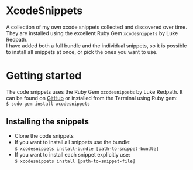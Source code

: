 XcodeSnippets
=============
A collection of my own xcode snippets collected and discovered over time.  
They are installed using the excellent Ruby Gem `xcodesnippets` by Luke Redpath.  
I have added both a full bundle and the individual snippets, so it is possible to install 
all snippets at once, or pick the ones you want to use.

# Getting started

The code snippets uses the Ruby Gem `xcodesnippets` by Luke Redpath. It can be found on 
[GitHub](https://github.com/lukeredpath/xcodesnippets) or installed from the Terminal using
Ruby gem:  
`$ sudo gem install xcodesnippets`
	
## Installing the snippets
* Clone the code snippets
* If you want to install all snippets use the bundle:  
`$ xcodesnippets install-bundle [path-to-snippet-bundle]`
* If you want to install each snippet explicitly use:  
`$ xcodesnippets install [path-to-snippet-file]`


	
